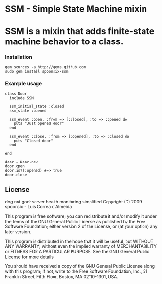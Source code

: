 # SSM - Simple State Machine mixin

# SSM is a mixin that adds finite-state machine behavior to a class.

### Installation

    gem sources -a http://gems.github.com
    sudo gem install spoonsix-ssm

### Example usage

    class Door
      include SSM

      ssm_initial_state :closed
      ssm_state :opened

      ssm_event :open, :from => [:closed], :to => :opened do
        puts "Just opened door"
      end
  
      ssm_event :close, :from => [:opened], :to => :closed do
        puts "Closed door"
      end

    end

    door = Door.new
    door.open
    door.is?(:opened) #=> true
    door.close

## License

dog not god: server health monitoring simplified
Copyright (C) 2009 spoonsix - Luis Correa d'Almeida

This program is free software; you can redistribute it and/or
modify it under the terms of the GNU General Public License
as published by the Free Software Foundation; either version 2
of the License, or (at your option) any later version.

This program is distributed in the hope that it will be useful,
but WITHOUT ANY WARRANTY; without even the implied warranty of
MERCHANTABILITY or FITNESS FOR A PARTICULAR PURPOSE.  See the
GNU General Public License for more details.

You should have received a copy of the GNU General Public License
along with this program; if not, write to the Free Software
Foundation, Inc., 51 Franklin Street, Fifth Floor, Boston, MA  02110-1301, USA.
